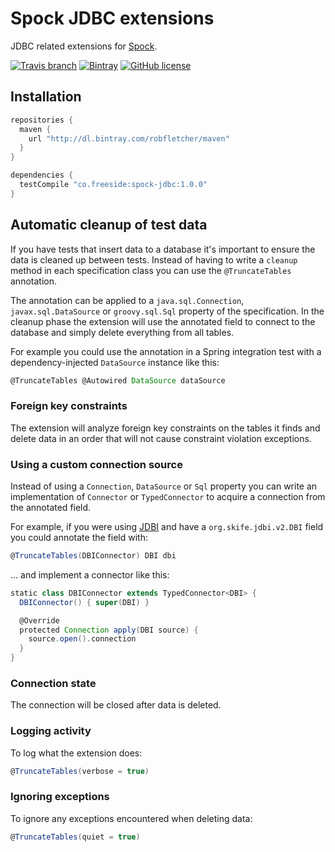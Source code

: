 # Spock JDBC extensions

JDBC related extensions for [Spock](http://spockframework.org).

[![Travis branch](https://img.shields.io/travis/robfletcher/spock-jdbc/master.svg?maxAge=2592000&style=flat-square)](https://travis-ci.org/robfletcher/spock-jdbc)
[![Bintray](https://img.shields.io/bintray/v/robfletcher/maven/spock-jdbc.svg?maxAge=2592000?style=flat-square)](https://bintray.com/robfletcher/maven/spock-jdbc/_latestVersion)
[![GitHub license](https://img.shields.io/badge/license-Apache%202-blue.svg?style=flat-square)](https://raw.githubusercontent.com/robfletcher/spock-jdbc/master/LICENSE)

## Installation

```groovy
repositories {
  maven {
    url "http://dl.bintray.com/robfletcher/maven" 
  }
}

dependencies {
  testCompile "co.freeside:spock-jdbc:1.0.0"
}
```

## Automatic cleanup of test data

If you have tests that insert data to a database it's important to ensure the data is cleaned up between tests.
Instead of having to write a `cleanup` method in each specification class you can use the `@TruncateTables` annotation.

The annotation can be applied to a `java.sql.Connection`, `javax.sql.DataSource` or `groovy.sql.Sql` property of the specification.
In the cleanup phase the extension will use the annotated field to connect to the database and simply delete everything from all tables.

For example you could use the annotation in a Spring integration test with a dependency-injected `DataSource` instance like this:

```groovy
@TruncateTables @Autowired DataSource dataSource
```

### Foreign key constraints

The extension will analyze foreign key constraints on the tables it finds and delete data in an order that will not cause constraint violation exceptions.

### Using a custom connection source

Instead of using a `Connection`, `DataSource` or `Sql` property you can write an implementation of `Connector` or `TypedConnector` to acquire a connection from the annotated field.

For example, if you were using [JDBI](http://jdbi.org/) and have a `org.skife.jdbi.v2.DBI` field you could annotate the field with:

```groovy
@TruncateTables(DBIConnector) DBI dbi
```

… and implement a connector like this:

```groovy
static class DBIConnector extends TypedConnector<DBI> {
  DBIConnector() { super(DBI) }

  @Override
  protected Connection apply(DBI source) {
    source.open().connection
  }
}
```

### Connection state

The connection will be closed after data is deleted.

### Logging activity

To log what the extension does:

```groovy
@TruncateTables(verbose = true)
```

### Ignoring exceptions

To ignore any exceptions encountered when deleting data:
 
```groovy
@TruncateTables(quiet = true)
```
